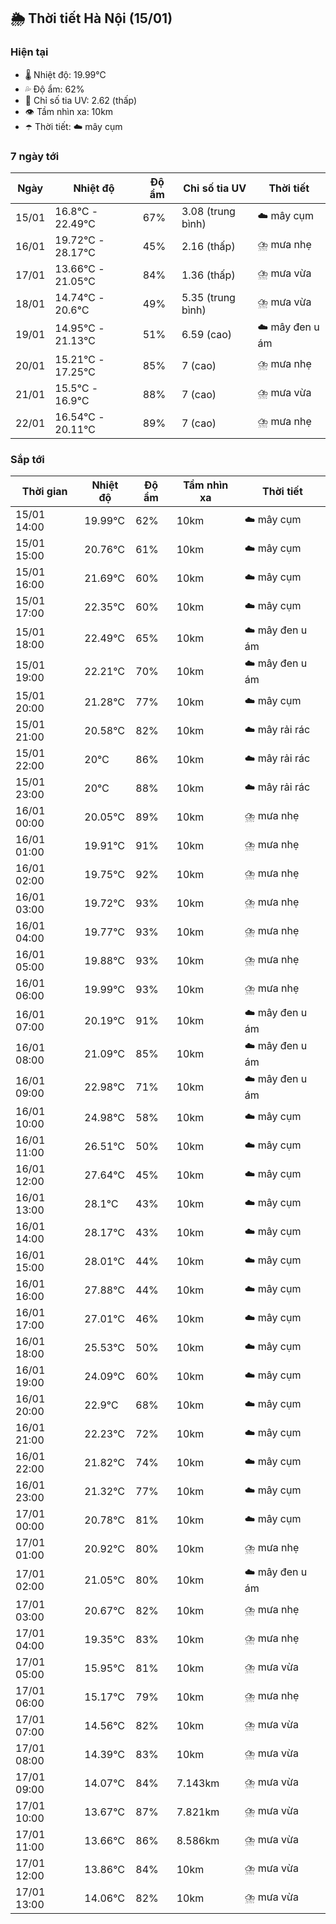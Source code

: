 ## 🌦️ Thời tiết Hà Nội (15/01)

### Hiện tại

- 🌡️ Nhiệt độ: 19.99℃
- 💦 Độ ẩm: 62%
- 🌟 Chỉ số tia UV: 2.62 (thấp)
- 👁️ Tầm nhìn xa: 10km
- ☂️ Thời tiết: ☁️ mây cụm

### 7 ngày tới

| Ngày | Nhiệt độ | Độ ẩm | Chỉ số tia UV | Thời tiết |
| --- | --- | --- | --- | --- |
| 15/01 | 16.8℃ - 22.49℃ | 67% | 3.08 (trung bình) | ☁️ mây cụm |
| 16/01 | 19.72℃ - 28.17℃ | 45% | 2.16 (thấp) | ⛈️ mưa nhẹ |
| 17/01 | 13.66℃ - 21.05℃ | 84% | 1.36 (thấp) | ⛈️ mưa vừa |
| 18/01 | 14.74℃ - 20.6℃ | 49% | 5.35 (trung bình) | ⛈️ mưa vừa |
| 19/01 | 14.95℃ - 21.13℃ | 51% | 6.59 (cao) | ☁️ mây đen u ám |
| 20/01 | 15.21℃ - 17.25℃ | 85% | 7 (cao) | ⛈️ mưa nhẹ |
| 21/01 | 15.5℃ - 16.9℃ | 88% | 7 (cao) | ⛈️ mưa vừa |
| 22/01 | 16.54℃ - 20.11℃ | 89% | 7 (cao) | ⛈️ mưa nhẹ |

### Sắp tới

| Thời gian | Nhiệt độ | Độ ẩm | Tầm nhìn xa | Thời tiết |
| --- | --- | --- | --- | --- |
| 15/01 14:00 | 19.99℃ | 62% | 10km | ☁️ mây cụm |
| 15/01 15:00 | 20.76℃ | 61% | 10km | ☁️ mây cụm |
| 15/01 16:00 | 21.69℃ | 60% | 10km | ☁️ mây cụm |
| 15/01 17:00 | 22.35℃ | 60% | 10km | ☁️ mây cụm |
| 15/01 18:00 | 22.49℃ | 65% | 10km | ☁️ mây đen u ám |
| 15/01 19:00 | 22.21℃ | 70% | 10km | ☁️ mây đen u ám |
| 15/01 20:00 | 21.28℃ | 77% | 10km | ☁️ mây cụm |
| 15/01 21:00 | 20.58℃ | 82% | 10km | ☁️ mây rải rác |
| 15/01 22:00 | 20℃ | 86% | 10km | ☁️ mây rải rác |
| 15/01 23:00 | 20℃ | 88% | 10km | ☁️ mây rải rác |
| 16/01 00:00 | 20.05℃ | 89% | 10km | ⛈️ mưa nhẹ |
| 16/01 01:00 | 19.91℃ | 91% | 10km | ⛈️ mưa nhẹ |
| 16/01 02:00 | 19.75℃ | 92% | 10km | ⛈️ mưa nhẹ |
| 16/01 03:00 | 19.72℃ | 93% | 10km | ⛈️ mưa nhẹ |
| 16/01 04:00 | 19.77℃ | 93% | 10km | ⛈️ mưa nhẹ |
| 16/01 05:00 | 19.88℃ | 93% | 10km | ⛈️ mưa nhẹ |
| 16/01 06:00 | 19.99℃ | 93% | 10km | ⛈️ mưa nhẹ |
| 16/01 07:00 | 20.19℃ | 91% | 10km | ☁️ mây đen u ám |
| 16/01 08:00 | 21.09℃ | 85% | 10km | ☁️ mây đen u ám |
| 16/01 09:00 | 22.98℃ | 71% | 10km | ☁️ mây đen u ám |
| 16/01 10:00 | 24.98℃ | 58% | 10km | ☁️ mây cụm |
| 16/01 11:00 | 26.51℃ | 50% | 10km | ☁️ mây cụm |
| 16/01 12:00 | 27.64℃ | 45% | 10km | ☁️ mây cụm |
| 16/01 13:00 | 28.1℃ | 43% | 10km | ☁️ mây cụm |
| 16/01 14:00 | 28.17℃ | 43% | 10km | ☁️ mây cụm |
| 16/01 15:00 | 28.01℃ | 44% | 10km | ☁️ mây cụm |
| 16/01 16:00 | 27.88℃ | 44% | 10km | ☁️ mây cụm |
| 16/01 17:00 | 27.01℃ | 46% | 10km | ☁️ mây cụm |
| 16/01 18:00 | 25.53℃ | 50% | 10km | ☁️ mây cụm |
| 16/01 19:00 | 24.09℃ | 60% | 10km | ☁️ mây cụm |
| 16/01 20:00 | 22.9℃ | 68% | 10km | ☁️ mây cụm |
| 16/01 21:00 | 22.23℃ | 72% | 10km | ☁️ mây cụm |
| 16/01 22:00 | 21.82℃ | 74% | 10km | ☁️ mây cụm |
| 16/01 23:00 | 21.32℃ | 77% | 10km | ☁️ mây cụm |
| 17/01 00:00 | 20.78℃ | 81% | 10km | ☁️ mây cụm |
| 17/01 01:00 | 20.92℃ | 80% | 10km | ⛈️ mưa nhẹ |
| 17/01 02:00 | 21.05℃ | 80% | 10km | ☁️ mây đen u ám |
| 17/01 03:00 | 20.67℃ | 82% | 10km | ⛈️ mưa nhẹ |
| 17/01 04:00 | 19.35℃ | 83% | 10km | ⛈️ mưa nhẹ |
| 17/01 05:00 | 15.95℃ | 81% | 10km | ⛈️ mưa vừa |
| 17/01 06:00 | 15.17℃ | 79% | 10km | ⛈️ mưa nhẹ |
| 17/01 07:00 | 14.56℃ | 82% | 10km | ⛈️ mưa vừa |
| 17/01 08:00 | 14.39℃ | 83% | 10km | ⛈️ mưa vừa |
| 17/01 09:00 | 14.07℃ | 84% | 7.143km | ⛈️ mưa vừa |
| 17/01 10:00 | 13.67℃ | 87% | 7.821km | ⛈️ mưa vừa |
| 17/01 11:00 | 13.66℃ | 86% | 8.586km | ⛈️ mưa vừa |
| 17/01 12:00 | 13.86℃ | 84% | 10km | ⛈️ mưa vừa |
| 17/01 13:00 | 14.06℃ | 82% | 10km | ⛈️ mưa vừa |
